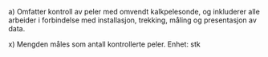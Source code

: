 a) Omfatter kontroll av peler med omvendt kalkpelesonde, og inkluderer alle arbeider i forbindelse med installasjon, trekking, måling og presentasjon av data.

x) Mengden måles som antall kontrollerte peler. Enhet: stk

